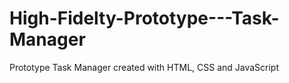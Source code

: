# High-Fidelty-Prototype---Task-Manager
Prototype Task Manager created with HTML, CSS and JavaScript
